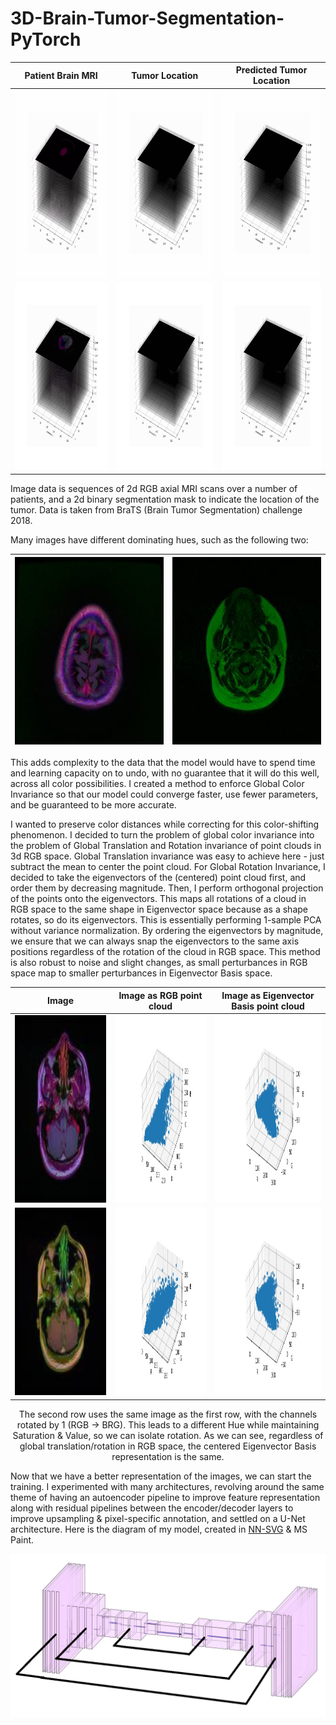 # 3D-Brain-Tumor-Segmentation-PyTorch

| Patient Brain MRI | Tumor Location | Predicted Tumor Location |
|:-:|:-:|:-:|
|<img src="display/im1IMAGES.gif" alt="alt text" width="300" height="300">|<img src="display/im1MASKS.gif" alt="alt text" width="300" height="300">|<img src="display/im1PRED.gif" alt="alt text" width="300" height="300">|
|<img src="display/im2IMAGES.gif" alt="alt text" width="300" height="300">|<img src="display/im2MASKS.gif" alt="alt text" width="300" height="300">|<img src="display/im2PRED.gif" alt="alt text" width="300" height="300">|

Image data is sequences of 2d RGB axial MRI scans over a number of patients, and a 2d binary segmentation mask to indicate the location of the tumor. Data is taken from BraTS (Brain Tumor Segmentation) challenge 2018. 

Many images have different dominating hues, such as the following two:
  
|<img src="display/CI_soft_hue.jpg" alt="alt text" width="300" height="300">|<img src="display/CI_deep_hue.jpg" alt="alt text" width="300" height="300">|
|:-:|:-:|

This adds complexity to the data that the model would have to spend time and learning capacity on to undo, with no guarantee that it will do this well, across all color possibilities. I created a method to enforce Global Color Invariance so that our model could converge faster, use fewer parameters, and be guaranteed to be more accurate.

I wanted to preserve color distances while correcting for this color-shifting phenomenon. I decided to turn the problem of global color invariance into the problem of Global Translation and Rotation invariance of point clouds in 3d RGB space. Global Translation invariance was easy to achieve here - just subtract the mean to center the point cloud. For Global Rotation Invariance, I decided to take the eigenvectors of the (centered) point cloud first, and order them by decreasing magnitude. Then, I perform orthogonal projection of the points onto the eigenvectors. This maps all rotations of a cloud in RGB space to the same shape in Eigenvector space because as a shape rotates, so do its eigenvectors. This is essentially performing 1-sample PCA without variance normalization. By ordering the eigenvectors by magnitude, we ensure that we can always snap the eigenvectors to the same axis positions regardless of the rotation of the cloud in RGB space. This method is also robust to noise and slight changes, as small perturbances in RGB space map to smaller perturbances in Eigenvector Basis space.

<p align="center">

  |Image|Image as RGB point cloud|Image as Eigenvector Basis point cloud|
  |:-:|:-:|:-:|
  |<img src="display/CI_scan.jpg" alt="alt text" width="300" height="300">|<img src="display/CI_RGB_pointcloud.jpg" alt="alt text" width="300" height="300">|<img src="display/CI_EV_pointcloud.jpg" alt="alt text" width="300" height="300">|
  |<img src="display/CI_scan_rolled.jpg" alt="alt text" width="300" height="300">|<img src="display/CI_RGB_pointcloud_rolled.jpg" alt="alt text" width="300" height="300">|<img src="display/CI_EV_pointcloud_rolled.jpg" alt="alt text" width="300" height="300">|

</p>

<p align="center">
  The second row uses the same image as the first row, with the channels rotated by 1 (RGB -> BRG). This leads to a different Hue while maintaining Saturation & Value, so we can isolate rotation. As we can see, regardless of global translation/rotation in RGB space, the centered Eigenvector Basis representation is the same.
</p>

Now that we have a better representation of the images, we can start the training. I experimented with many architectures, revolving around the same theme of having an autoencoder pipeline to improve feature representation along with residual pipelines between the encoder/decoder layers to improve upsampling & pixel-specific annotation, and settled on a U-Net architecture. Here is the diagram of my model, created in [NN-SVG](http://alexlenail.me/NN-SVG) & MS Paint.

<p align="center">
  <img src="display/model_diagram.png" alt="Image not committed yet">
</p>
